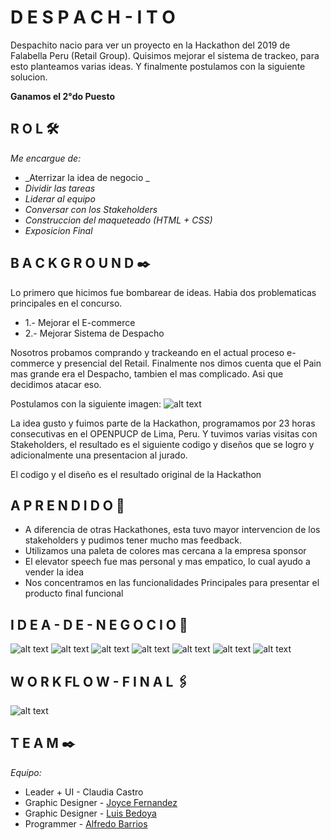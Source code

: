 # D E S P A C H - I T O 

Despachito nacio para ver un proyecto en la Hackathon del 2019 de Falabella Peru (Retail Group).
Quisimos mejorar el sistema de trackeo, para esto planteamos varias ideas. 
Y finalmente postulamos con la siguiente solucion.

**Ganamos el 2°do Puesto**

## R O L  🛠️

_Me encargue de:_ 
* _Aterrizar la idea de negocio _
* _Dividir las tareas_
* _Liderar al equipo_
* _Conversar con los Stakeholders_
* _Construccion del maqueteado (HTML + CSS)_
* _Exposicion Final_

## B A C K G R O U N D ✒️

Lo primero que hicimos fue bombarear de ideas. 
Habia dos problematicas principales en el concurso. 
* 1.- Mejorar el E-commerce
* 2.- Mejorar Sistema de Despacho

Nosotros probamos comprando y trackeando en el actual proceso e-commerce y presencial del Retail.
Finalmente nos dimos cuenta que el Pain mas grande era el Despacho, tambien el mas complicado.
Asi que decidimos atacar eso. 

Postulamos con la siguiente imagen: 
![alt text](https://github.com/DarkNekoRin/Despach-ito/blob/master/img/Info00.PNG?raw=true)

La idea gusto y fuimos parte de la Hackathon, programamos por 23 horas consecutivas en el OPENPUCP de Lima, Peru.
Y tuvimos varias visitas con Stakeholders, el resultado es el siguiente codigo y diseños que se logro y adicionalmente una presentacion al jurado. 

El codigo y el diseño es el resultado original de la Hackathon 


## A P R E N D I D O 📌

* A diferencia de otras Hackathones, esta tuvo mayor intervencion de los stakeholders y pudimos tener mucho mas feedback. 
* Utilizamos una paleta de colores mas cercana a la empresa sponsor
* El elevator speech fue mas personal y mas empatico, lo cual ayudo a vender la idea
* Nos concentramos en las funcionalidades Principales para presentar el producto final funcional


##  I D E A  -  D E  -  N E G O C I O  🚀

![alt text](https://github.com/DarkNekoRin/Despach-ito/blob/master/img/Info01.PNG?raw=true)
![alt text](https://github.com/DarkNekoRin/Despach-ito/blob/master/img/Info02.PNG?raw=true)
![alt text](https://github.com/DarkNekoRin/Despach-ito/blob/master/img/Info03.PNG?raw=true)
![alt text](https://github.com/DarkNekoRin/Despach-ito/blob/master/img/Info04.PNG?raw=true)
![alt text](https://github.com/DarkNekoRin/Despach-ito/blob/master/img/Info05.PNG?raw=true)
![alt text](https://github.com/DarkNekoRin/Despach-ito/blob/master/img/Info06.PNG?raw=true)
![alt text](https://github.com/DarkNekoRin/Despach-ito/blob/master/img/Info07.PNG?raw=true)

## W O R K FL O W  -  F I N A L 🖇️
![alt text](https://github.com/DarkNekoRin/Despach-ito/blob/master/img/Info08.PNG?raw=true)


## T E A M ✒️
_Equipo:_
* Leader + UI - Claudia Castro 
* Graphic Designer - [Joyce Fernandez](https://www.behance.net/J-Sokei)
* Graphic Designer - [Luis Bedoya](https://www.behance.net/BeddamaLuis)
* Programmer - [Alfredo Barrios](https://github.com/alfredjava)

